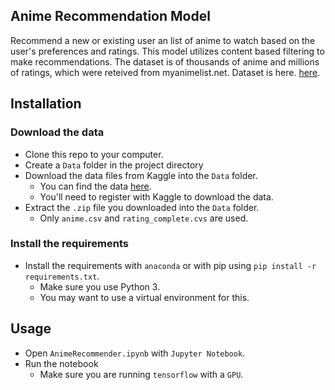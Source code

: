 Anime Recommendation Model
-----------------------

Recommend a new or existing user an list of anime to watch based on the user's preferences and ratings. This model utilizes content based filtering to make recommendations. The dataset is of thousands of anime and millions of ratings, which were reteived from myanimelist.net. Dataset is here. [here](https://www.kaggle.com/datasets/hernan4444/anime-recommendation-database-2020).

Installation
----------------------

### Download the data

* Clone this repo to your computer.
* Create a `Data` folder in the project directory
* Download the data files from Kaggle into the `Data` folder.  
    * You can find the data [here](https://www.kaggle.com/datasets/hernan4444/anime-recommendation-database-2020).
    * You'll need to register with Kaggle to download the data.
* Extract the `.zip` file you downloaded into the `Data` folder.
    * Only `anime.csv` and `rating_complete.cvs` are used.

### Install the requirements
 
* Install the requirements with `anaconda` or with pip using `pip install -r requirements.txt`.
    * Make sure you use Python 3.
    * You may want to use a virtual environment for this.

Usage
-----------------------

* Open `AnimeRecommender.ipynb` with `Jupyter Notebook`.
* Run the notebook
    * Make sure you are running `tensorflow` with a `GPU`.